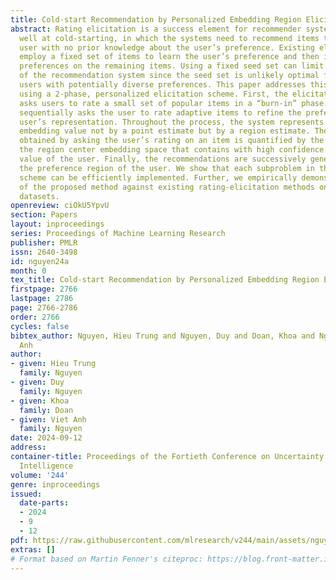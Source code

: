 ```yaml
---
title: Cold-start Recommendation by Personalized Embedding Region Elicitation
abstract: Rating elicitation is a success element for recommender systems to perform
  well at cold-starting, in which the systems need to recommend items to a newly arrived
  user with no prior knowledge about the user’s preference. Existing elicitation methods
  employ a fixed set of items to learn the user’s preference and then infer the users’
  preferences on the remaining items. Using a fixed seed set can limit the performance
  of the recommendation system since the seed set is unlikely optimal for all new
  users with potentially diverse preferences. This paper addresses this challenge
  using a 2-phase, personalized elicitation scheme. First, the elicitation scheme
  asks users to rate a small set of popular items in a “burn-in” phase. Second, it
  sequentially asks the user to rate adaptive items to refine the preference and the
  user’s representation. Throughout the process, the system represents the user’s
  embedding value not by a point estimate but by a region estimate. The value of information
  obtained by asking the user’s rating on an item is quantified by the distance from
  the region center embedding space that contains with high confidence the true embedding
  value of the user. Finally, the recommendations are successively generated by considering
  the preference region of the user. We show that each subproblem in the elicitation
  scheme can be efficiently implemented. Further, we empirically demonstrate the effectiveness
  of the proposed method against existing rating-elicitation methods on several prominent
  datasets.
openreview: ciOkU5YpvU
section: Papers
layout: inproceedings
series: Proceedings of Machine Learning Research
publisher: PMLR
issn: 2640-3498
id: nguyen24a
month: 0
tex_title: Cold-start Recommendation by Personalized Embedding Region Elicitation
firstpage: 2766
lastpage: 2786
page: 2766-2786
order: 2766
cycles: false
bibtex_author: Nguyen, Hieu Trung and Nguyen, Duy and Doan, Khoa and Nguyen, Viet
  Anh
author:
- given: Hieu Trung
  family: Nguyen
- given: Duy
  family: Nguyen
- given: Khoa
  family: Doan
- given: Viet Anh
  family: Nguyen
date: 2024-09-12
address:
container-title: Proceedings of the Fortieth Conference on Uncertainty in Artificial
  Intelligence
volume: '244'
genre: inproceedings
issued:
  date-parts:
  - 2024
  - 9
  - 12
pdf: https://raw.githubusercontent.com/mlresearch/v244/main/assets/nguyen24a/nguyen24a.pdf
extras: []
# Format based on Martin Fenner's citeproc: https://blog.front-matter.io/posts/citeproc-yaml-for-bibliographies/
---
```

